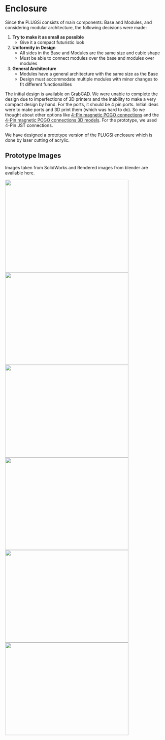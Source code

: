 # Enclosure

Since the PLUGSi consists of main components: Base and Modules, and considering modular architecture, the following decisions were made:

1. **Try to make it as small as possible**
   - Give it a compact futuristic look
2. **Uniformity in Design**
   - All sides in the Base and Modules are the same size and cubic shape
   - Must be able to connect modules over the base and modules over modules
3. **General Architecture**
   - Modules have a general architecture with the same size as the Base
   - Design must accommodate multiple modules with minor changes to fit different functionalities

The initial design is available on [GrabCAD](https://grabcad.com/library/plugsi-1). We were unable to complete the design due to imperfections of 3D printers and the inability to make a very compact design by hand. For the ports, it should be 4 pin ports. Initial ideas were to make ports and 3D print them (which was hard to do). So we thought about other options like [4-Pin magnetic POGO connections](https://kamami.pl/en/pogo-pin/1181255-pair-of-4-pin-magnetic-connectors-straight.html) and the [4-Pin magnetic POGO connections 3D models](https://grabcad.com/library/pogo-pins-ports-1). For the prototype, we used 4-Pin JST connections.

We have designed a prototype version of the PLUGSi enclosure which is done by laser cutting of acrylic.

## Prototype Images
Images taken from SolidWorks and Rendered images from blender are available here.

<img src="https://github.com/PLUGSi/Enclosure/assets/123849272/8a9a3fec-ba77-4dd4-b274-0d76b42ac39d" width="400" height="300"/>
<img src="https://github.com/PLUGSi/Enclosure/assets/123849272/cf703abd-81e7-4086-9ae6-fefbeb674ca7" width="400" height="300"/>
<img src="https://github.com/PLUGSi/Enclosure/assets/123849272/e49fc9a3-7133-4a4e-87a8-7758bc9d8cf7" width="400" height="300"/>
<img src="https://github.com/PLUGSi/Enclosure/assets/123849272/17674ea9-7a8d-49a7-a65d-250e6603fde6" width="400" height="300"/>
<img src="https://github.com/PLUGSi/Enclosure/assets/123849272/bf08411f-0977-4098-a627-c8ae474eceb4" width="400" height="300"/>
<img src="https://github.com/PLUGSi/Enclosure/assets/123849272/08323216-07b1-4867-be75-edf22bb63fb0" width="400" height="300"/>
